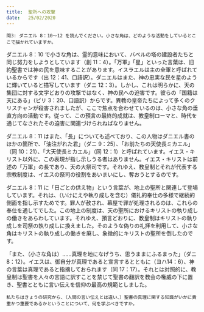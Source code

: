 ```yaml
---
title:  聖所への攻撃
date:   25/02/2020
---
```


`問3: ダニエル 8：10～12 を読んでください。小さな角は、どのような活動をしているとここで描かれていますか。`

ダニエル 8：10 で小さな角は、霊的意味において、バベルの塔の建設者たちと同じ努力をしようとしています（創 11：4）。「万軍」「星」といった言葉は、旧約聖書では神の民を意味することがあります。イスラエルは主の全軍と呼ばれているからです（出 12：41、口語訳）。ダニエルはまた、神の忠実な民を星のように輝いていると描写しています（ダニ 12：3）。しかし、これは明らかに、天の集団に対する文字どおりの攻撃ではなく、神の民への迫害です。彼らの「国籍は天にある」（ピリ 3：20、口語訳）からです。異教の皇帝たちによって多くのクリスチャンが殺害されましたが、ここで焦点を合わせているのは、小さな角の垂直方向の活動です。従って、この預言の最終的成就は、教皇制ローマと、時代を通じてなされたその迫害に関連づけられねばなりません。

ダニエル 8：11 はまた、「長」についても述べており、この人物はダニエル書のほかの箇所で、「油注がれた君」（ダニ 9：25）、「お前たちの天使長ミカエル」（同 10：21）、「大天使長ミカエル」（同 12：1）と呼ばれています。イエス・キリスト以外に、この表現が指し示しうる者はありません。イエス・キリストは前述の「万軍」の長であり、天の大祭司です。それゆえ、教皇制とそれが代表する宗教制度は、イエスの祭司の役割をあいまいにし、奪おうとするのです。

ダニエル 8：11 に「日ごとの供え物」という言葉が、地上の聖所と関連して登場しています。それは、（いけにえや執り成しを含む）儀礼的奉仕の多様で継続的側面を指し示すためです。罪人が赦され、幕屋で罪が処理されるのは、これらの奉仕を通してでした。この地上の制度は、天の聖所におけるキリストの執り成しの働きをあらわしています。それゆえ、預言どおりに、教皇制はキリストの執り成しを司祭の執り成しに換えました。そのような偽りの礼拝を利用して、小さな角はキリストの執り成しの働きを廃し、象徴的にキリストの聖所を倒したのです。

「また、（小さな角は）……真理を地になげうち、思うままにふるまった」（ダニ 8：12）。イエスは、御自分が真理であると宣言するとともに（ヨハ14：6）、神の言葉は真理であると指摘しておられます（同 17：17）。それとは対照的に、教皇制は聖書を人々の言語に訳すことを禁じて聖書の翻訳を教会の権威の下に置き、聖書とともに言い伝えを信仰の最高の規範としました。

`私たちはきょうの研究から、（人間の言い伝えとは違い、）聖書の真理に関する知識がいかに貴重かつ重要であるかということについて、何を学ぶべきですか。`